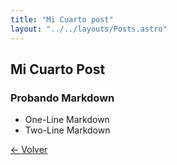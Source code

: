 ```yaml
---
title: "Mi Cuarto post"
layout: "../../layouts/Posts.astro"
---
```

## Mi Cuarto Post

### Probando Markdown

- One-Line Markdown
- Two-Line Markdown

[&larr; Volver](/posts)

